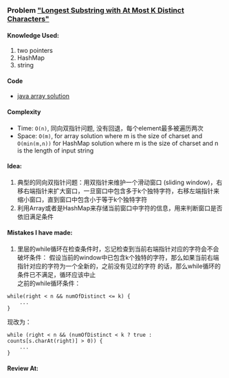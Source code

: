 ### Problem  ["Longest Substring with At Most K Distinct Characters"](https://leetcode.com/problems/longest-substring-with-at-most-k-distinct-characters/description/)

#### Knowledge Used:
1. two pointers
2. HashMap
3. string

#### Code
- [java array solution](./Solution.java)

#### Complexity
- Time: `O(n)`, 同向双指针问题, 没有回退，每个element最多被遍历两次
- Space: `O(m)`, for array solution where m is the size of charset and `O(min(m,n))` for HashMap solution where m is the size of charset and n is the length of input string

#### Idea:
1. 典型的同向双指针问题：用双指针来维护一个滑动窗口 (sliding window)，右移右端指针来扩大窗口，一旦窗口中包含多于k个独特字符，右移左端指针来缩小窗口，直到窗口中包含小于等于k个独特字符
2. 利用Array或者是HashMap来存储当前窗口中字符的信息，用来判断窗口是否依旧满足条件

#### Mistakes I have made:
1. 里层的while循环在检查条件时，忘记检查到当前右端指针对应的字符会不会破坏条件：
假设当前的window中已包含k个独特的字符，那么如果当前右端指针对应的字符为一个全新的，之前没有见过的字符
的话，那么while循环的条件已不满足，循环应该中止  
之前的while循环条件：
```
while(right < n && numOfDistinct <= k) {
    ...
}
```
现改为：
```
while (right < n && (numOfDistinct < k ? true : counts[s.charAt(right)] > 0)) {
    ...
}
```

#### Review At:
